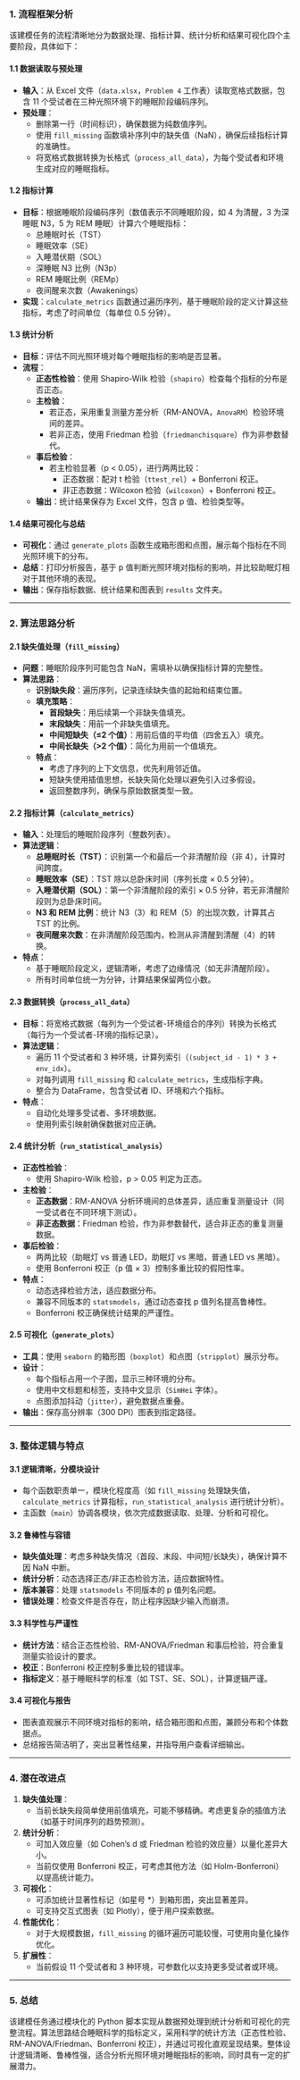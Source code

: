 ### **1. 流程框架分析**

该建模任务的流程清晰地分为数据处理、指标计算、统计分析和结果可视化四个主要阶段，具体如下：

#### **1.1 数据读取与预处理**
- **输入**：从 Excel 文件（`data.xlsx`，`Problem 4` 工作表）读取宽格式数据，包含 11 个受试者在三种光照环境下的睡眠阶段编码序列。
- **预处理**：
  - 删除第一行（时间标识），确保数据为纯数值序列。
  - 使用 `fill_missing` 函数填补序列中的缺失值（NaN），确保后续指标计算的准确性。
  - 将宽格式数据转换为长格式（`process_all_data`），为每个受试者和环境生成对应的睡眠指标。

#### **1.2 指标计算**
- **目标**：根据睡眠阶段编码序列（数值表示不同睡眠阶段，如 4 为清醒，3 为深睡眠 N3，5 为 REM 睡眠）计算六个睡眠指标：
  - 总睡眠时长（TST）
  - 睡眠效率（SE）
  - 入睡潜伏期（SOL）
  - 深睡眠 N3 比例（N3p）
  - REM 睡眠比例（REMp）
  - 夜间醒来次数（Awakenings）
- **实现**：`calculate_metrics` 函数通过遍历序列，基于睡眠阶段的定义计算这些指标，考虑了时间单位（每单位 0.5 分钟）。

#### **1.3 统计分析**
- **目标**：评估不同光照环境对每个睡眠指标的影响是否显著。
- **流程**：
  - **正态性检验**：使用 Shapiro-Wilk 检验（`shapiro`）检查每个指标的分布是否正态。
  - **主检验**：
    - 若正态，采用重复测量方差分析（RM-ANOVA，`AnovaRM`）检验环境间的差异。
    - 若非正态，使用 Friedman 检验（`friedmanchisquare`）作为非参数替代。
  - **事后检验**：
    - 若主检验显著（p < 0.05），进行两两比较：
      - 正态数据：配对 t 检验（`ttest_rel`）+ Bonferroni 校正。
      - 非正态数据：Wilcoxon 检验（`wilcoxon`）+ Bonferroni 校正。
  - **输出**：统计结果保存为 Excel 文件，包含 p 值、检验类型等。

#### **1.4 结果可视化与总结**
- **可视化**：通过 `generate_plots` 函数生成箱形图和点图，展示每个指标在不同光照环境下的分布。
- **总结**：打印分析报告，基于 p 值判断光照环境对指标的影响，并比较助眠灯相对于其他环境的表现。
- **输出**：保存指标数据、统计结果和图表到 `results` 文件夹。

---

### **2. 算法思路分析**

#### **2.1 缺失值处理（`fill_missing`）**
- **问题**：睡眠阶段序列可能包含 NaN，需填补以确保指标计算的完整性。
- **算法思路**：
  - **识别缺失段**：遍历序列，记录连续缺失值的起始和结束位置。
  - **填充策略**：
    - **首段缺失**：用后续第一个非缺失值填充。
    - **末段缺失**：用前一个非缺失值填充。
    - **中间短缺失（≤2 个值）**：用前后值的平均值（四舍五入）填充。
    - **中间长缺失（>2 个值）**：简化为用前一个值填充。
  - **特点**：
    - 考虑了序列的上下文信息，优先利用邻近值。
    - 短缺失使用插值思想，长缺失简化处理以避免引入过多假设。
    - 返回整数序列，确保与原始数据类型一致。

#### **2.2 指标计算（`calculate_metrics`）**
- **输入**：处理后的睡眠阶段序列（整数列表）。
- **算法逻辑**：
  - **总睡眠时长（TST）**：识别第一个和最后一个非清醒阶段（非 4），计算时间跨度。
  - **睡眠效率（SE）**：TST 除以总卧床时间（序列长度 × 0.5 分钟）。
  - **入睡潜伏期（SOL）**：第一个非清醒阶段的索引 × 0.5 分钟，若无非清醒阶段则为总卧床时间。
  - **N3 和 REM 比例**：统计 N3（3）和 REM（5）的出现次数，计算其占 TST 的比例。
  - **夜间醒来次数**：在非清醒阶段范围内，检测从非清醒到清醒（4）的转换。
- **特点**：
  - 基于睡眠阶段定义，逻辑清晰，考虑了边缘情况（如无非清醒阶段）。
  - 所有时间单位统一为分钟，计算结果保留两位小数。

#### **2.3 数据转换（`process_all_data`）**
- **目标**：将宽格式数据（每列为一个受试者-环境组合的序列）转换为长格式（每行为一个受试者-环境的指标记录）。
- **算法逻辑**：
  - 遍历 11 个受试者和 3 种环境，计算列索引（`(subject_id - 1) * 3 + env_idx`）。
  - 对每列调用 `fill_missing` 和 `calculate_metrics`，生成指标字典。
  - 整合为 DataFrame，包含受试者 ID、环境和六个指标。
- **特点**：
  - 自动化处理多受试者、多环境数据。
  - 使用列索引映射确保数据对应正确。

#### **2.4 统计分析（`run_statistical_analysis`）**
- **正态性检验**：
  - 使用 Shapiro-Wilk 检验，p > 0.05 判定为正态。
- **主检验**：
  - **正态数据**：RM-ANOVA 分析环境间的总体差异，适应重复测量设计（同一受试者在不同环境下测试）。
  - **非正态数据**：Friedman 检验，作为非参数替代，适合非正态的重复测量数据。
- **事后检验**：
  - 两两比较（助眠灯 vs 普通 LED，助眠灯 vs 黑暗，普通 LED vs 黑暗）。
  - 使用 Bonferroni 校正（p 值 × 3）控制多重比较的假阳性率。
- **特点**：
  - 动态选择检验方法，适应数据分布。
  - 兼容不同版本的 `statsmodels`，通过动态查找 p 值列名提高鲁棒性。
  - Bonferroni 校正确保统计结果的严谨性。

#### **2.5 可视化（`generate_plots`）**
- **工具**：使用 `seaborn` 的箱形图（`boxplot`）和点图（`stripplot`）展示分布。
- **设计**：
  - 每个指标占用一个子图，显示三种环境的分布。
  - 使用中文标题和标签，支持中文显示（`SimHei` 字体）。
  - 点图添加抖动（`jitter`），避免数据点重叠。
- **输出**：保存高分辨率（300 DPI）图表到指定路径。

---

### **3. 整体逻辑与特点**

#### **3.1 逻辑清晰，分模块设计**
- 每个函数职责单一，模块化程度高（如 `fill_missing` 处理缺失值，`calculate_metrics` 计算指标，`run_statistical_analysis` 进行统计分析）。
- 主函数（`main`）协调各模块，依次完成数据读取、处理、分析和可视化。

#### **3.2 鲁棒性与容错**
- **缺失值处理**：考虑多种缺失情况（首段、末段、中间短/长缺失），确保计算不因 NaN 中断。
- **统计分析**：动态选择正态/非正态检验方法，适应数据特性。
- **版本兼容**：处理 `statsmodels` 不同版本的 p 值列名问题。
- **错误处理**：检查文件是否存在，防止程序因缺少输入而崩溃。

#### **3.3 科学性与严谨性**
- **统计方法**：结合正态性检验、RM-ANOVA/Friedman 和事后检验，符合重复测量实验设计的要求。
- **校正**：Bonferroni 校正控制多重比较的错误率。
- **指标定义**：基于睡眠科学的标准（如 TST、SE、SOL），计算逻辑严谨。

#### **3.4 可视化与报告**
- 图表直观展示不同环境对指标的影响，结合箱形图和点图，兼顾分布和个体数据点。
- 总结报告简洁明了，突出显著性结果，并指导用户查看详细输出。

---

### **4. 潜在改进点**
1. **缺失值处理**：
   - 当前长缺失段简单使用前值填充，可能不够精确。考虑更复杂的插值方法（如基于时间序列的趋势预测）。
2. **统计分析**：
   - 可加入效应量（如 Cohen’s d 或 Friedman 检验的效应量）以量化差异大小。
   - 当前仅使用 Bonferroni 校正，可考虑其他方法（如 Holm-Bonferroni）以提高统计能力。
3. **可视化**：
   - 可添加统计显著性标记（如星号 *）到箱形图，突出显著差异。
   - 可支持交互式图表（如 Plotly），便于用户探索数据。
4. **性能优化**：
   - 对于大规模数据，`fill_missing` 的循环遍历可能较慢，可使用向量化操作优化。
5. **扩展性**：
   - 当前假设 11 个受试者和 3 种环境，可参数化以支持更多受试者或环境。

---

### **5. 总结**
该建模任务通过模块化的 Python 脚本实现从数据预处理到统计分析和可视化的完整流程。算法思路结合睡眠科学的指标定义，采用科学的统计方法（正态性检验、RM-ANOVA/Friedman、Bonferroni 校正），并通过可视化直观呈现结果。整体设计逻辑清晰、鲁棒性强，适合分析光照环境对睡眠指标的影响，同时具有一定的扩展潜力。